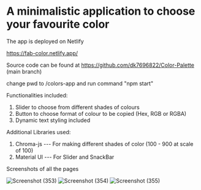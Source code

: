 # A minimalistic application to choose your favourite color

The app is deployed on Netlify

https://fab-color.netlify.app/

Source code can be found at https://github.com/dk7696822/Color-Palette (main branch)

change pwd to /colors-app and run command "npm start"

Functionalities included:

1. Slider to choose from different shades of colours
2. Button to choose format of colour to be copied (Hex, RGB or RGBA)
3. Dynamic text styling included

Additional Libraries used:

1. Chroma-js --- For making different shades of color (100 - 900 at scale of 100)
2. Material UI --- For Slider and SnackBar

Screenshots of all the pages

![Screenshot (353)](https://user-images.githubusercontent.com/21274678/212611442-8aeaa7c2-e443-442f-81aa-b107a4854bec.png)
![Screenshot (354)](https://user-images.githubusercontent.com/21274678/212611597-469d8e4c-cc0a-4aef-83c7-51e4dbf417de.png)
![Screenshot (355)](https://user-images.githubusercontent.com/21274678/212611644-4e0930ce-3067-4ef2-b94e-57dfc7212a87.png)
